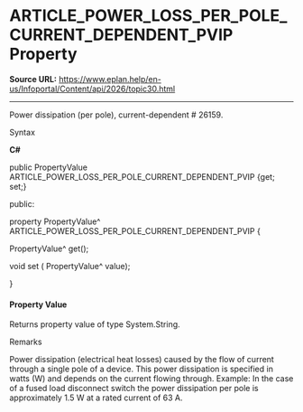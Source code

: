 # ARTICLE_POWER_LOSS_PER_POLE_CURRENT_DEPENDENT_PVIP Property

**Source URL:** https://www.eplan.help/en-us/Infoportal/Content/api/2026/topic30.html

---

Power dissipation (per pole), current-dependent # 26159.

Syntax

**C#**



public PropertyValue ARTICLE_POWER_LOSS_PER_POLE_CURRENT_DEPENDENT_PVIP {get; set;}

public:

property PropertyValue^ ARTICLE_POWER_LOSS_PER_POLE_CURRENT_DEPENDENT_PVIP {

   PropertyValue^ get();

   void set (    PropertyValue^ value);

}


#### Property Value

Returns property value of type System.String.

Remarks

Power dissipation (electrical heat losses) caused by the flow of current through a single pole of a device. This power dissipation is specified in watts (W) and depends on the current flowing through. Example: In the case of a fused load disconnect switch the power dissipation per pole is approximately 1.5 W at a rated current of 63 A.
